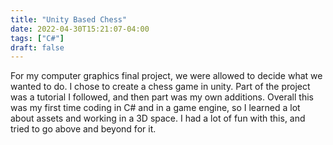 ```yaml
---
title: "Unity Based Chess"
date: 2022-04-30T15:21:07-04:00
tags: ["C#"]
draft: false
---
```


For my computer graphics final project, we were allowed to decide what we wanted to do. I chose to create a chess game in unity. Part of the project was a tutorial I followed, and then part was my own additions. Overall this was my first time coding in C# and in a game engine, so I learned a lot about assets and working in a 3D space. I had a lot of fun with this, and tried to go above and beyond for it.
